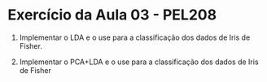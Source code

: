 # Exercício da Aula 03 - PEL208

1. Implementar o LDA e o use para a classificação dos dados de Iris de Fisher.

2. Implementar o PCA+LDA e o use para a classificação dos dados de Iris de Fisher
